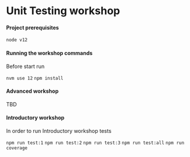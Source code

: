 # Unit Testing workshop

#### Project prerequisites

`node v12`

#### Running the workshop commands

Before start run

`nvm use 12`
`npm install`

#### Advanced workshop

TBD

#### Introductory workshop

In order to run Introductory workshop tests

`npm run test:1`
`npm run test:2`
`npm run test:3`
`npm run test:all`
`npm run coverage`
